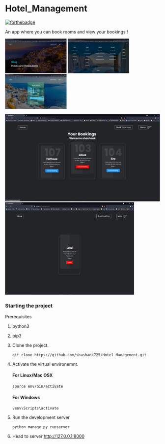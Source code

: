 # Hotel_Management

[![forthebadge](https://forthebadge.com/images/badges/made-with-python.svg)](https://forthebadge.com)

An app where you can book rooms and view your bookings !

<img src="https://github.com/shashank725/Hotel_Management/blob/main/system/static/system/Screenshot1.png" alt="main" style="width:200px;"/>

<img src="https://github.com/shashank725/Hotel_Management/blob/main/system/static/system/Screenshot2.png" alt="menu" style="width:200px;"/>

<img src="https://github.com/shashank725/Hotel_Management/blob/main/system/static/system/Screenshot3.png" alt="book" style="width:200px;"/>

<p float="left">
  <img src="https://github.com/shashank725/Hotel_Management/blob/main/system/static/system/Screenshot4.png" width="550" />
  <img src="https://github.com/shashank725/Hotel_Management/blob/main/system/static/system/Screenshot5.png" height="300" width="420" />
</p>

<h3>Starting the project</h3>

Prerequisites
1. python3
2. pip3

3. Clone the project.

    ```shell
    git clone https://github.com/shashank725/Hotel_Management.git

    ```

4. Activate the virtual environemnt.

    #### For Linux/Mac OSX

    ```shell
    source env/bin/activate

    ```

    #### For Windows

    ```shell
    venv\Scripts\activate

    ```

5. Run the development server
    ```
    python manage.py runserver

    ```
6. Head to server http://127.0.0.1:8000



